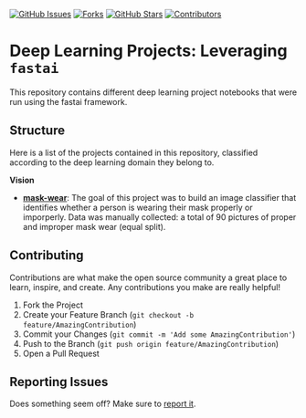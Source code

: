 [![GitHub Issues][issues-shield]][issues-url]
[![Forks][forks-shield]][forks-url]
[![GitHub Stars][stars-shield]][stars-url]
[![Contributors][contributors-shield]][contributors-url]


# Deep Learning Projects: Leveraging `fastai`

This repository contains different deep learning project notebooks that were run using the fastai framework. 

## Structure

Here is a list of the projects contained in this repository, classified according to the deep learning domain they belong to.

**Vision**

- **[mask-wear](https://github.com/luca-martial/fastai-projects/mask-wear)**: The goal of this project was to build an image classifier that identifies whether a person is wearing their mask properly or imporperly. Data was manually collected: a total of 90 pictures of proper and improper mask wear (equal split). 

## Contributing

Contributions are what make the open source community a great place to learn, inspire, and create. Any contributions you make are really helpful!

1. Fork the Project
2. Create your Feature Branch (`git checkout -b feature/AmazingContribution`)
3. Commit your Changes (`git commit -m 'Add some AmazingContribution'`)
4. Push to the Branch (`git push origin feature/AmazingContribution`)
5. Open a Pull Request

## Reporting Issues

Does something seem off? Make sure to [report it](https://github.com/luca-martial/fastai-projects/issues).

<!-- MARKDOWN LINKS & IMAGES -->
<!-- https://www.markdownguide.org/basic-syntax/#reference-style-links -->
[issues-shield]: https://img.shields.io/github/issues/luca-martial/fastai-projects.svg
[issues-url]: https://github.com/luca-martial/fastai-projects/issues

[forks-shield]: https://img.shields.io/github/forks/luca-martial/fastai-projects.svg
[forks-url]: https://github.com/luca-martial/fastai-projects/forks

[stars-shield]: https://img.shields.io/github/stars/luca-martial/fastai-projects.svg
[stars-url]: https://github.com/luca-martial/fastai-projects/stargazers

[contributors-shield]: https://img.shields.io/github/contributors/luca-martial/fastai-projects.svg
[contributors-url]: https://github.com/luca-martial/fastai-projects/contributors
